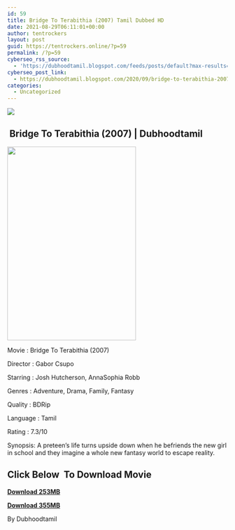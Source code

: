 ```yaml
---
id: 59
title: Bridge To Terabithia (2007) Tamil Dubbed HD
date: 2021-08-29T06:11:01+00:00
author: tentrockers
layout: post
guid: https://tentrockers.online/?p=59
permalink: /?p=59
cyberseo_rss_source:
  - 'https://dubhoodtamil.blogspot.com/feeds/posts/default?max-results=150&start-index=1'
cyberseo_post_link:
  - https://dubhoodtamil.blogspot.com/2020/09/bridge-to-terabithia-2007-tamil-dubbed.html
categories:
  - Uncategorized
---
```

<div class="media_block">
  <img src="https://1.bp.blogspot.com/-ti4tYdURiuw/X3LbNsH4X1I/AAAAAAAACjg/6i6ty5CHw7sOCvvhJBf6Mmd4LO2rtGgEACNcBGAsYHQ/s72-w294-h442-c/20d1bdbfd03b9b73f7fe991d1e485188.jpg" class="media_thumbnail" />
</div>

## &nbsp;Bridge To Terabithia (2007) | Dubhoodtamil

<div class="separator">
  <a href="https://1.bp.blogspot.com/-ti4tYdURiuw/X3LbNsH4X1I/AAAAAAAACjg/6i6ty5CHw7sOCvvhJBf6Mmd4LO2rtGgEACNcBGAsYHQ/s1440/20d1bdbfd03b9b73f7fe991d1e485188.jpg" imageanchor="1"><img loading="lazy" border="0" data-original-height="1440" data-original-width="960" height="442" src="https://1.bp.blogspot.com/-ti4tYdURiuw/X3LbNsH4X1I/AAAAAAAACjg/6i6ty5CHw7sOCvvhJBf6Mmd4LO2rtGgEACNcBGAsYHQ/w294-h442/20d1bdbfd03b9b73f7fe991d1e485188.jpg" width="294" /></a>
</div>

Movie	<span></span>:	<span></span>Bridge To Terabithia (2007)&nbsp;

Director	<span></span>:	<span></span>Gabor Csupo&nbsp;

Starring	<span></span>:	<span></span>Josh Hutcherson, AnnaSophia Robb&nbsp;

Genres	<span></span>:	<span></span>Adventure, Drama, Family, Fantasy&nbsp;

Quality	<span></span>:	<span></span>BDRip&nbsp;

Language	<span></span>:	<span></span>Tamil&nbsp;

Rating	<span></span>:	<span></span>7.3/10&nbsp;

Synopsis: A preteen&#8217;s life turns upside down when he befriends the new girl in school and they imagine a whole new fantasy world to escape reality.

## **<span>Click Below&nbsp; To Download Movie</span>**

**<span><a href="https://oncehelp.com/btt-1" target="_blank" rel="noopener">Download&nbsp;253MB</a></span>**

**<span><a href="https://oncehelp.com/btt-2" target="_blank" rel="noopener">Download 355MB</a></span>**

By Dubhoodtamil